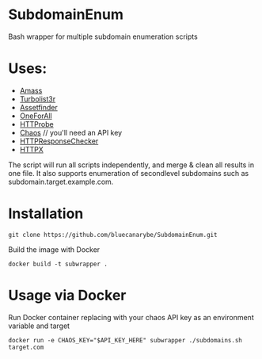 # SubdomainEnum
Bash wrapper for multiple subdomain enumeration scripts

# Uses:
- [Amass](https://github.com/OWASP/Amass)
- [Turbolist3r](https://github.com/fleetcaptain/Turbolist3r)
- [Assetfinder](https://github.com/tomnomnom/assetfinder)
- [OneForAll](https://github.com/shmilylty/OneForAll)
- [HTTProbe](https://github.com/tomnomnom/httprobe)
- [Chaos](https://github.com/projectdiscovery/chaos-client) // you'll need an API key
- [HTTPResponseChecker](https://github.com/bluecanarybe/ResponseChecker)
- [HTTPX](https://github.com/projectdiscovery/httpx)

The script will run all scripts independently, and merge & clean all results in one file. 
It also supports enumeration of secondlevel subdomains such as subdomain.target.example.com.

# Installation

```
git clone https://github.com/bluecanarybe/SubdomainEnum.git
```

Build the image with Docker

```
docker build -t subwrapper .
```

# Usage via Docker

Run Docker container replacing with your chaos API key as an environment variable and target
```
docker run -e CHAOS_KEY="$API_KEY_HERE" subwrapper ./subdomains.sh target.com
```
